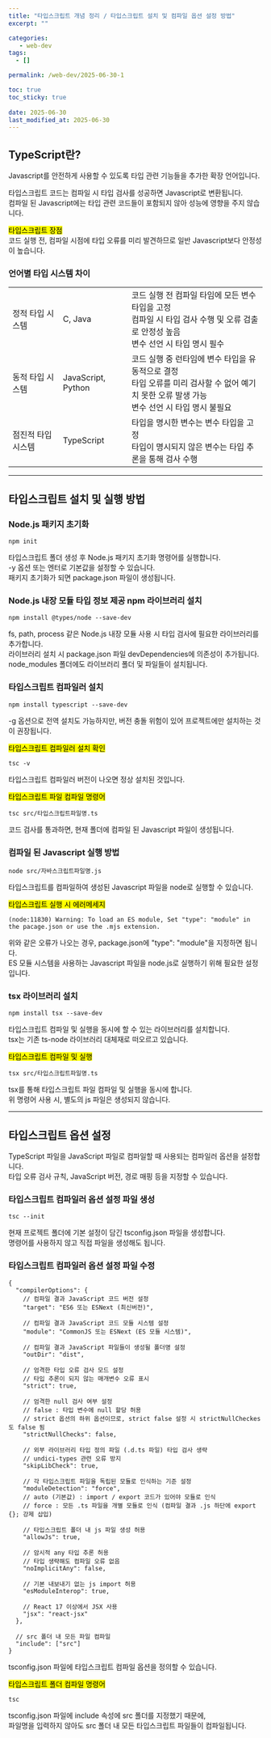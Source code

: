 ```yaml
---
title: "타입스크립트 개념 정리 / 타입스크립트 설치 및 컴파일 옵션 설정 방법"
excerpt: ""

categories:
   - web-dev
tags:
  - []

permalink: /web-dev/2025-06-30-1

toc: true
toc_sticky: true
 
date: 2025-06-30
last_modified_at: 2025-06-30
---
```


## TypeScript란?

Javascript를 안전하게 사용할 수 있도록 타입 관련 기능들을 추가한 확장 언어입니다.

타입스크립트 코드는 컴파일 시 타입 검사를 성공하면 Javascript로 변환됩니다.  
컴파일 된 Javascript에는 타입 관련 코드들이 포함되지 않아 성능에 영향을 주지 않습니다.

<mark>타입스크립트 장점</mark>  
코드 실행 전, 컴파일 시점에 타입 오류를 미리 발견하므로 일반 Javascript보다 안정성이 높습니다.

### 언어별 타입 시스템 차이
<table class="table_3_left">
  <tbody>
    <tr>
      <td>정적 타입 시스템</td>
      <td>C, Java</td>
      <td>
        코드 실행 전 컴파일 타임에 모든 변수 타입을 고정<br>
        컴파일 시 타입 검사 수행 및 오류 검출로 안정성 높음<br>
        변수 선언 시 타입 명시 필수
        </td>
    </tr>
    <tr>
      <td>동적 타입 시스템</td>
      <td>JavaScript, Python</td>
      <td>
        코드 실행 중 런타임에 변수 타입을 유동적으로 결정<br>
        타입 오류를 미리 검사할 수 없어 예기치 못한 오류 발생 가능<br>
        변수 선언 시 타입 명시 불필요
        </td>
    </tr>
    <tr>
      <td>점진적 타입 시스템</td>
      <td>TypeScript</td>
      <td>
        타입을 명시한 변수는 변수 타입을 고정<br>
        타입이 명시되지 않은 변수는 타입 추론을 통해 검사 수행
      </td>
    </tr>
  </tbody>
</table>

---

## 타입스크립트 설치 및 실행 방법

### Node.js 패키지 초기화
```
npm init
```
타입스크립트 폴더 생성 후 Node.js 패키지 초기화 명령어를 실행합니다.  
-y 옵션 또는 엔터로 기본값을 설정할 수 있습니다.  
패키지 초기화가 되면 package.json 파일이 생성됩니다.

### Node.js 내장 모듈 타입 정보 제공 npm 라이브러리 설치
```
npm install @types/node --save-dev
```
fs, path, process 같은 Node.js 내장 모듈 사용 시 타입 검사에 필요한 라이브러리를 추가합니다.  
라이브러리 설치 시 package.json 파일 devDependencies에 의존성이 추가됩니다.  
node_modules 폴더에도 라이브러리 폴더 및 파일들이 설치됩니다.

### 타입스크립트 컴파일러 설치
```
npm install typescript --save-dev
```
-g 옵션으로 전역 설치도 가능하지만, 버전 충돌 위험이 있어 프로젝트에만 설치하는 것이 권장됩니다.

<mark>타입스크립트 컴파일러 설치 확인</mark>
```
tsc -v
```
타입스크립트 컴파일러 버전이 나오면 정상 설치된 것입니다.

<mark>타입스크립트 파일 컴파일 명령어</mark>
```
tsc src/타입스크립트파일명.ts
```
코드 검사를 통과하면, 현재 폴더에 컴파일 된 Javascript 파일이 생성됩니다.

### 컴파일 된 Javascript 실행 방법
```
node src/자바스크립트파일명.js
```
타입스크립트를 컴파일하여 생성된 Javascript 파일을 node로 실행할 수 있습니다.

<mark>타입스크립트 실행 시 에러메세지</mark>
```
(node:11830) Warning: To load an ES module, Set "type": "module" in the pacage.json or use the .mjs extension.
```
위와 같은 오류가 나오는 경우, package.json에 "type": "module"을 지정하면 됩니다.  
ES 모듈 시스템을 사용하는 Javascript 파일을 node.js로 실행하기 위해 필요한 설정입니다.

### tsx 라이브러리 설치
```
npm install tsx --save-dev
```
타입스크립트 컴파일 및 실행을 동시에 할 수 있는 라이브러리를 설치합니다.  
tsx는 기존 ts-node 라이브러리 대체재로 떠오르고 있습니다.

<mark>타입스크립트 컴파일 및 실행</mark>
```
tsx src/타입스크립트파일명.ts
```
tsx를 통해 타입스크립트 파일 컴파일 및 실행을 동시에 합니다.  
위 명령어 사용 시, 별도의 js 파일은 생성되지 않습니다.

---

## 타입스크립트 옵션 설정

TypeScript 파일을 JavaScript 파일로 컴파일할 때 사용되는 컴파일러 옵션을 설정합니다.  
타입 오류 검사 규칙, JavaScript 버전, 경로 매핑 등을 지정할 수 있습니다.

### 타입스크립트 컴파일러 옵션 설정 파일 생성
```
tsc --init
```
현재 프로젝트 폴더에 기본 설정이 담긴 tsconfig.json 파일을 생성합니다.  
명령어를 사용하지 않고 직접 파일을 생성해도 됩니다.

### 타입스크립트 컴파일러 옵션 설정 파일 수정
```
{
  "compilerOptions": {
    // 컴파일 결과 JavaScript 코드 버전 설정
    "target": "ES6 또는 ESNext (최신버전)",

    // 컴파일 결과 JavaScript 코드 모듈 시스템 설정 
    "module": "CommonJS 또는 ESNext (ES 모듈 시스템)",

    // 컴파일 결과 JavaScript 파일들이 생성될 폴더명 설정
    "outDir": "dist",

    // 엄격한 타입 오류 검사 모드 설정
    // 타입 추론이 되지 않는 매개변수 오류 표시
    "strict": true,

    // 엄격한 null 검사 여부 설정
    // false : 타입 변수에 null 할당 허용
    // strict 옵션의 하위 옵션이므로, strict false 설정 시 strictNullCheckes도 false 됨
    "strictNullChecks": false,

    // 외부 라이브러리 타입 정의 파일 (.d.ts 파일) 타입 검사 생략
    // undici-types 관련 오류 방지
    "skipLibCheck": true,

    // 각 타입스크립트 파일을 독립된 모듈로 인식하는 기준 설정
    "moduleDetection": "force",
    // auto (기본값) : import / export 코드가 있어야 모듈로 인식
    // force : 모든 .ts 파일을 개별 모듈로 인식 (컴파일 결과 .js 하단에 export {}; 강제 삽입)

    // 타입스크립트 폴더 내 js 파일 생성 허용
    "allowJs": true,

    // 암시적 any 타입 추론 허용
    // 타입 생략해도 컴파일 오류 없음
    "noImplicitAny": false,

    // 기본 내보내기 없는 js import 허용
    "esModuleInterop": true,

    // React 17 이상에서 JSX 사용
    "jsx": "react-jsx"
  },

  // src 폴더 내 모든 파일 컴파일
  "include": ["src"]
}
```
tsconfig.json 파일에 타입스크립트 컴파일 옵션을 정의할 수 있습니다.

<mark>타입스크립트 폴더 컴파일 명령어</mark>
```
tsc
```
tsconfig.json 파일에 include 속성에 src 폴더를 지정했기 때문에,  
파일명을 입력하지 않아도 src 폴더 내 모든 타입스크립트 파일들이 컴파일됩니다.

